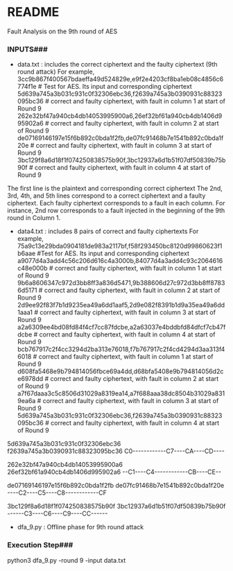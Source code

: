 # README #
Fault Analysis on the 9th round of AES

### INPUTS###
- data.txt : includes the correct ciphertext and the faulty ciphertext (9th round attack)
For example,
3cc9b867f400567bdaeffa49d524829e,e9f2e4203cf8ba1eb08c4856c6774f1e # Test for AES. Its input and corresponding ciphertext
5d639a745a3b031c931c0f32306ebc36,f2639a745a3b0390931c88323095bc36 # correct and faulty ciphertext, with fault in column 1 at start of Round 9
262e32bf47a940cb4db14053995900a6,26ef32bf61a940cb4db1406d995902a6 # correct and faulty ciphertext, with fault in column 2 at start of Round 9
de07169146197e15f6b892c0bda1f2fb,de07fc91468b7e1541b892c0bda1f20e # correct and faulty ciphertext, with fault in column 3 at start of Round 9
3bc129f8a6d18f1f074250838575b90f,3bc12937a6d1b51f07df50839b75b90f # correct and faulty ciphertext, with fault in column 4 at start of Round 9


The first line is the plaintext and corresponding correct ciphertext
The 2nd, 3rd, 4th, and 5th lines correspond to a correct ciphertext and a faulty ciphertext.
Each faulty ciphertext corresponds to a fault in each column. For instance, 2nd row corresponds
to a fault injected in the beginning of the 9th round in Column 1. 

- data4.txt : includes 8 pairs of correct and faulty ciphertexts
For example,
75a9c13e29bda0904181de983a2117bf,f58f293450bc8120d99860623f1b6aae #Test for AES. Its input and corresponding ciphertext
a9077d4a3add4c56c206d616c4a3000b,84077d4a3add4c93c2064616c48e000b # correct and faulty ciphertext, with fault in column 1 at start of Round 9
9b6a8606347c972d3bb8ff3a836d5471,9b388606d27c972d3bb8ff87836d5171 # correct and faulty ciphertext, with fault in column 2 at start of Round 9
2d9ee92f83f7b1d9235ea49a6dd1aaf5,2d9e082f8391b1d9a35ea49a6dd1aaa1 # correct and faulty ciphertext, with fault in column 3 at start of Round 9
a2a6309ee4bd08fd84f4cf7cc87fdcbe,a2a63037e4bddbfd84dfcf7cb47fdcbe # correct and faulty ciphertext, with fault in column 4 at start of Round 9
bcb767917c2f4cc3294d2ba313e76018,f7b767917c2f4cd4294d3aa313f46018 # correct and faulty ciphertext, with fault in column 1 at start of Round 9
d608fa5468e9b794814056fbce69a4dd,d68bfa5408e9b794814056d2ce6978dd # correct and faulty ciphertext, with fault in column 2 at start of Round 9
a7f67daaa3c5c8506d31029a8319ea14,a7f688aaa38dc8504b31029a8319ea6a # correct and faulty ciphertext, with fault in column 3 at start of Round 9
5d639a745a3b031c931c0f32306ebc36,f2639a745a3b0390931c88323095bc36 # correct and faulty ciphertext, with fault in column 4 at start of Round 9

5d639a745a3b031c931c0f32306ebc36       
f2639a745a3b0390931c88323095bc36
C0------------C7----CA----CD----

262e32bf47a940cb4db14053995900a6
26ef32bf61a940cb4db1406d995902a6
--C1----C4------------CB----CE--

de07169146197e15f6b892c0bda1f2fb
de07fc91468b7e1541b892c0bda1f20e
----C2----C5----C8------------CF

3bc129f8a6d18f1f074250838575b90f
3bc12937a6d1b51f07df50839b75b90f
------C3----C6----C9----CC------

- dfa_9.py : Offline phase for 9th round attack
 
### Execution Step###
 
python3 dfa_9.py -round 9 -input data.txt
 

